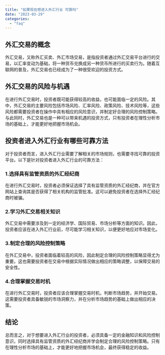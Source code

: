 ```yaml
---
title: "如果现在想进入外汇行业 可靠吗"
date: "2023-03-29"
categories: 
  - "faq"
---
```


## 外汇交易的概念

外汇交易，又称外汇买卖、外汇市场交易，是指投资者通过外汇交易平台进行的交易，以汇率变动为基础，将一种货币兑换成另一种货币所进行的买卖行为。随着互联网的普及，外汇交易也已经成为了一种很受欢迎的投资方式。

## 外汇交易的风险与机遇

在进行外汇交易时，投资者既可能获得较高的收益，也可能面临一定的风险。其中，外汇交易的主要风险包括市场风险、汇率风险、政策风险、技术风险等，这些风险都需要投资者在操作中具有相应的风险意识，并制定好合理的风险控制策略。与此同时，外汇交易也是一种可以带来机遇的投资方式，只有投资者在理性分析市场的基础上，才能更好地把握市场机会。

## 投资者进入外汇行业有哪些可靠方法

对于投资者而言，进入外汇行业需要了解相关的市场规则，也需要寻找可靠的投资平台。以下是针对投资者进入外汇行业的可靠方法：

### 1.选择具有监管资质的外汇经纪商

在进行外汇交易时，投资者必须保证选择了具有监管资质的外汇经纪商，并在官方网站上查询其是否获得了相关机构的监管批准。这可以避免投资者在选择外汇经纪商时被骗。

### 2.学习外汇交易相关知识

外汇交易中需要涉及到一定的经济学、国际贸易、市场分析等方面的知识。因此，投资者应该在进入外汇行业前，尽可能学习相关知识，以便更好地应对市场变化。

### 3.制定合理的风险控制策略

在外汇交易中，投资者面临着较高的风险，因此制定合理的风险控制策略显得尤为重要。这也需要投资者在交易中根据实际情况做出相应的策略调整，以保障交易的安全性。

### 4.合理掌握交易时机

在进行外汇交易时，投资者应该合理掌握交易时机，判断市场趋势，并开始交易。这需要投资者具备敏锐的市场洞察力，并在分析市场趋势的基础上做出相应的决策。

## 结论

总而言之，对于想要进入外汇行业的投资者，必须具备一定的金融知识和风险控制意识，同时选择具有监管资质的外汇经纪商并学会制定合理的风险控制策略。只有在理性分析市场的基础上，才能更好地把握市场机会，最终获得稳定的收益。
